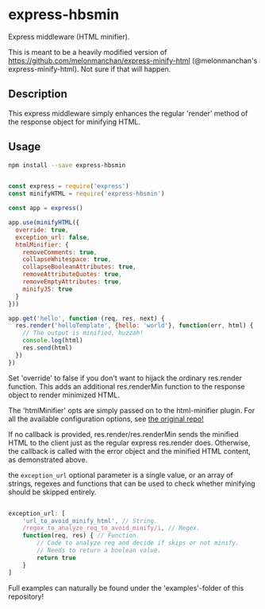 # express-hbsmin

Express middleware (HTML minifier).

This is meant to be a heavily modified version of
https://github.com/melonmanchan/express-minify-html (@melonmanchan's
express-minify-html). Not sure if that will happen.

## Description

This express middleware simply enhances the regular 'render' method of the
response object for minifying HTML.

## Usage

```sh
npm install --save express-hbsmin
```

```js

const express = require('express')
const minifyHTML = require('express-hbsmin')

const app = express()

app.use(minifyHTML({
  override: true,
  exception_url: false,
  htmlMinifier: {
    removeComments: true,
    collapseWhitespace: true,
    collapseBooleanAttributes: true,
    removeAttributeQuotes: true,
    removeEmptyAttributes: true,
    minifyJS: true
  }
}))

app.get('hello', function (req, res, next) {
  res.render('helloTemplate', {hello: 'world'}, function(err, html) {
    // The output is minified, huzzah!
    console.log(html)
    res.send(html)
  })
})

```

Set 'override' to false if you don't want to hijack the ordinary res.render
function. This adds an additional res.renderMin function to the response object
to render minimized HTML. 

The 'htmlMinifier' opts are simply passed on to the html-minifier plugin. For
all the available configuration options, see [the original
repo!](https://github.com/kangax/html-minifier/blob/gh-pages/README.md)

If no callback is provided, res.render/res.renderMin sends the minified HTML to
the client just as the regular express res.render does. Otherwise, the callback
is called with the error object and the minified HTML content, as demonstrated
above.

the `exception_url` optional parameter is a single value, or an array of
strings, regexes and functions that can be used to check whether minifying
should be skipped entirely.

```js

exception_url: [
    'url_to_avoid_minify_html', // String.
    /regex_to_analyze_req_to_avoid_minify/i, // Regex.
    function(req, res) { // Function.
        // Code to analyze req and decide if skips or not minify.
        // Needs to return a boolean value.
        return true
    }
]

```

Full examples can naturally be found under the 'examples'-folder of this
repository!